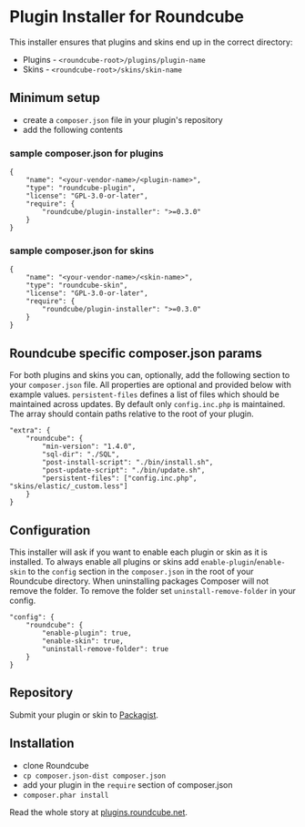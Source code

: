 # Plugin Installer for Roundcube

This installer ensures that plugins and skins end up in the correct directory:

 * Plugins - `<roundcube-root>/plugins/plugin-name`
 * Skins - `<roundcube-root>/skins/skin-name`

## Minimum setup

 * create a `composer.json` file in your plugin's repository
 * add the following contents

### sample composer.json for plugins

    {
        "name": "<your-vendor-name>/<plugin-name>",
        "type": "roundcube-plugin",
        "license": "GPL-3.0-or-later",
        "require": {
            "roundcube/plugin-installer": ">=0.3.0"
        }
    }

### sample composer.json for skins

    {
        "name": "<your-vendor-name>/<skin-name>",
        "type": "roundcube-skin",
        "license": "GPL-3.0-or-later",
        "require": {
            "roundcube/plugin-installer": ">=0.3.0"
        }
    }

## Roundcube specific composer.json params

For both plugins and skins you can, optionally, add the following section to your `composer.json` file. All properties are optional and provided below with example values.
`persistent-files` defines a list of files which should be maintained across updates. By default only `config.inc.php` is maintained. The array should contain paths relative to the root of your plugin.

    "extra": {
        "roundcube": {
            "min-version": "1.4.0",
            "sql-dir": "./SQL",
            "post-install-script": "./bin/install.sh",
            "post-update-script": "./bin/update.sh",
            "persistent-files": ["config.inc.php", "skins/elastic/_custom.less"]
        }
    }

## Configuration

This installer will ask if you want to enable each plugin or skin as it is installed. To always enable all plugins or skins add `enable-plugin`/`enable-skin` to the `config` section in the `composer.json` in the root of your Roundcube directory.
When uninstalling packages Composer will not remove the folder. To remove the folder set `uninstall-remove-folder` in your config.

    "config": {
        "roundcube": {
            "enable-plugin": true,
            "enable-skin": true,
            "uninstall-remove-folder": true
        }
    }

## Repository

Submit your plugin or skin to [Packagist](https://packagist.org/).

## Installation

 * clone Roundcube
 * `cp composer.json-dist composer.json`
 * add your plugin in the `require` section of composer.json
 * `composer.phar install`

Read the whole story at [plugins.roundcube.net](http://plugins.roundcube.net/#/about/).
